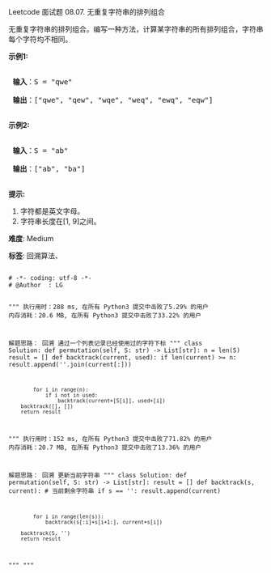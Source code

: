 Leetcode 面试题 08.07. 无重复字符串的排列组合
<p>无重复字符串的排列组合。编写一种方法，计算某字符串的所有排列组合，字符串每个字符均不相同。</p>


<p> <strong>示例1:</strong></p>



<pre>

<strong> 输入</strong>：S = "qwe"

<strong> 输出</strong>：["qwe", "qew", "wqe", "weq", "ewq", "eqw"]

</pre>



<p> <strong>示例2:</strong></p>



<pre>

<strong> 输入</strong>：S = "ab"

<strong> 输出</strong>：["ab", "ba"]

</pre>



<p> <strong>提示:</strong></p>



<ol>

<li>字符都是英文字母。</li>

<li>字符串长度在[1, 9]之间。</li>

</ol>





 **难度**: Medium



 **标签**: 回溯算法、 





<div class="hcb_wrap">
<pre class="prism undefined-numbers lang-python" data-lang="Python"><code>
# -*- coding: utf-8 -*-
# @Author  : LG

"""
执行用时：288 ms, 在所有 Python3 提交中击败了5.29% 的用户
内存消耗：20.6 MB, 在所有 Python3 提交中击败了33.22% 的用户

解题思路：
    回溯
    通过一个列表记录已经使用过的字符下标
"""
class Solution:
    def permutation(self, S: str) -> List[str]:
        n = len(S)
        result = []
        def backtrack(current, used):
            if len(current) >= n:
                result.append(''.join(current[:]))

            for i in range(n):
                if i not in used:
                    backtrack(current+[S[i]], used+[i])
        backtrack([], [])
        return result


"""
执行用时：152 ms, 在所有 Python3 提交中击败了71.82% 的用户
内存消耗：20.7 MB, 在所有 Python3 提交中击败了13.36% 的用户

解题思路：
    回溯
    更新当前字符串
"""
class Solution:
    def permutation(self, S: str) -> List[str]:
        result = []
        def backtrack(s, current):  # 当前剩余字符串
            if s == '':
                result.append(current)

            for i in range(len(s)):
                backtrack(s[:i]+s[i+1:], current+s[i])

        backtrack(S, '')
        return result

"""
"""
</code></pre></div>
